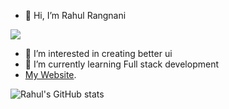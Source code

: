 - 👋 Hi, I’m Rahul Rangnani


![](https://komarev.com/ghpvc/?username=rahulrangnani&color=green)
- 👀 I’m interested in creating better ui 
- 🌱 I’m currently learning Full stack development 
-    [My Website](https://rahulrangnani.me/).



 ![Rahul's GitHub stats](https://github-readme-stats.vercel.app/api?username=rahulrangnani&show_icons=true&theme=radical)


<!---
rahulrangnani/rahulrangnani is a ✨ special ✨ repository because its `README.md` (this file) appears on your GitHub profile.
You can click the Preview link to take a look at your changes.
--->
